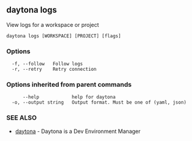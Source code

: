 ## daytona logs

View logs for a workspace or project

```
daytona logs [WORKSPACE] [PROJECT] [flags]
```

### Options

```
  -f, --follow   Follow logs
  -r, --retry    Retry connection
```

### Options inherited from parent commands

```
      --help            help for daytona
  -o, --output string   Output format. Must be one of (yaml, json)
```

### SEE ALSO

* [daytona](daytona.md)	 - Daytona is a Dev Environment Manager

